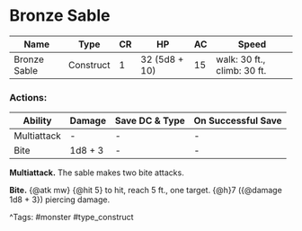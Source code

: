 # Bronze Sable

| Name | Type | CR | HP | AC | Speed |
|------|------|----|----|----|-------|
| Bronze Sable | Construct | 1 | 32 (5d8 + 10) | 15 | walk: 30 ft., climb: 30 ft. |

### Actions:

| Ability | Damage | Save DC & Type | On Successful Save |
|---------|--------|----------------|--------------------|
| Multiattack | - | - | - |
| Bite | 1d8 + 3 | - | - |


**Multiattack.** The sable makes two bite attacks.

**Bite.** {@atk mw} {@hit 5} to hit, reach 5 ft., one target. {@h}7 ({@damage 1d8 + 3}) piercing damage.

^Tags: #monster #type_construct